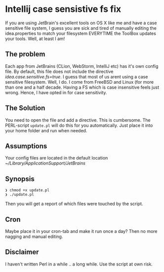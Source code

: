 # Intellij case sensistive fs fix

If you are using JetBrain's excellent tools on OS X like me and have a case sensitive file system, I guess you are sick and tired of manually editing the idea.properties to match your filesystem EVERYTIME the ToolBox updates your tools. Well, at least I am!

## The problem

Each app from JetBrains (CLion, WebStorm, IntelliJ etc) has it's own config file. By default, this file does not include the directive *idea.case.sensitive.fs=true*. I guess that most of us arent using a case sensitive filesystem. Well, I do. I come from FreeBSD and Linux (for more than one and a half decade. Having a FS which is case insensitive feels just wrong. Hence, I have opted in for case sensitivity.

## The Solution

You need to open the file and add a directive. This is cumbersome. The PERL-script `update.pl` will do this for you automatically. Just place it into your home folder and run when needed.

## Assumptions
Your config files are located in the default location *~/Library/ApplicationSupport/JetBrains*

## Synopsis
    ❯ chmod +x update.pl
    ❯ ./update.pl
Then you will get a report of which files were touched by the script.

## Cron
Maybe place it in your cron-tab and make it run once a day? Then no more nagging and manual editing.

## Disclaimer
I haven't written Perl in a while .. a long while. Use the script at own risk.
